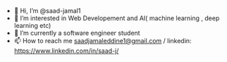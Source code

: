 - 👋 Hi, I’m @saad-jamal1
- 👀 I’m interested in Web Developement and AI( machine learning , deep learning etc)
- 🌱 I’m currently a software engineer student
- 📫 How to reach me saadjamaleddine1@gmail.com / linkedin: https://www.linkedin.com/in/saad-j/

<!---
saad-jamal1/saad-jamal1 is a ✨ special ✨ repository because its `README.md` (this file) appears on your GitHub profile.
You can click the Preview link to take a look at your changes.
--->
